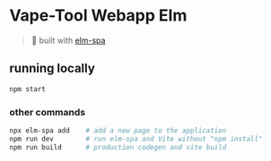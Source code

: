 # Vape-Tool Webapp Elm
> 🌳  built with [elm-spa](https://elm-spa.dev)

## running locally

```bash
npm start
```

### other commands

```bash
npx elm-spa add    # add a new page to the application
npm run dev        # run elm-spa and Vite without "npm install"
npm run build      # production codegen and vite build
```

